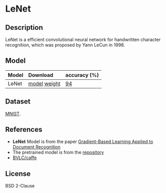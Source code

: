 <!--- SPDX-License-Identifier: BSD 2-Clause -->

# LeNet

## Description

LeNet is a efficient convolutional neural network for handwritten character recognition, which was proposed by Yann LeCun in 1998.

## Model

|Model          |Download                                                           |  accuracy (%)                                                                     |
|---------------|:------------------------------------------------------------------|:----------------------------------------------------------------------------------|
|LeNet          | [model](lenet.prototxt) [weight](lenet_iter_10000.caffemodel)     | [94](https://github.com/BVLC/caffe/blob/master/examples/01-learning-lenet.ipynb)  |

## Dataset

[MNIST](http://yann.lecun.com/exdb/mnist/).

## References

* **LeNet** Model is from the paper [Gradient-Based Learning Applied to Document Recognition](https://sci-hub.se/10.1109/5.726791)
* The pretrained model is from the [repository](https://github.com/allegrofb/LeNet)
* [BVLC/caffe](https://github.com/BVLC/caffe/blob/master/examples/01-learning-lenet.ipynb)

## License

 BSD 2-Clause